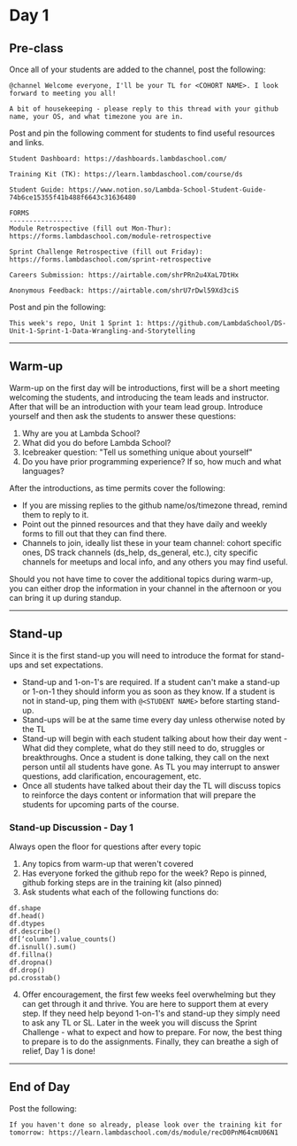 # Day 1
## Pre-class
Once all of your students are added to the channel, post the following:
```
@channel Welcome everyone, I'll be your TL for <COHORT NAME>. I look forward to meeting you all!

A bit of housekeeping - please reply to this thread with your github name, your OS, and what timezone you are in.
```

Post and pin the following comment for students to find useful resources and links.
```
Student Dashboard: https://dashboards.lambdaschool.com/

Training Kit (TK): https://learn.lambdaschool.com/course/ds

Student Guide: https://www.notion.so/Lambda-School-Student-Guide-74b6ce15355f41b488f6643c31636480

FORMS
----------------
Module Retrospective (fill out Mon-Thur): https://forms.lambdaschool.com/module-retrospective

Sprint Challenge Retrospective (fill out Friday): https://forms.lambdaschool.com/sprint-retrospective

Careers Submission: https://airtable.com/shrPRn2u4XaL7DtHx

Anonymous Feedback: https://airtable.com/shrU7rDwl59Xd3ciS
```

Post and pin the following:
```
This week's repo, Unit 1 Sprint 1: https://github.com/LambdaSchool/DS-Unit-1-Sprint-1-Data-Wrangling-and-Storytelling
```


---


## Warm-up
Warm-up on the first day will be introductions, first will be a short meeting welcoming the students, and introducing the team leads and instructor. After that will be an introduction with your team lead group. Introduce yourself and then ask the students to answer these questions:
1. Why are you at Lambda School?
2. What did you do before Lambda School?
3. Icebreaker question: "Tell us something unique about yourself"
4. Do you have prior programming experience? If so, how much and what languages?

After the introductions, as time permits cover the following:
- If you are missing replies to the github name/os/timezone thread, remind them to reply to it.
- Point out the pinned resources and that they have daily and weekly forms to fill out that they can find there.
- Channels to join, ideally list these in your team channel: cohort specific ones, DS track channels (ds_help, ds_general, etc.), city specific channels for meetups and local info, and any others you may find useful.

Should you not have time to cover the additional topics during warm-up, you can either drop the information in your channel in the afternoon or you can bring it up during standup.


---


## Stand-up
Since it is the first stand-up you will need to introduce the format for stand-ups and set expectations.
- Stand-up and 1-on-1's are required. If a student can't make a stand-up or 1-on-1 they should inform you as soon as they know. If a student is not in stand-up, ping them with `@<STUDENT NAME>` before starting stand-up.
- Stand-ups will be at the same time every day unless otherwise noted by the TL
- Stand-up will begin with each student talking about how their day went - What did they complete, what do they still need to do, struggles or breakthroughs. Once a student is done talking, they call on the next person until all students have gone. As TL you may interrupt to answer questions, add clarification, encouragement, etc.
- Once all students have talked about their day the TL will discuss topics to reinforce the days content or information that will prepare the students for upcoming parts of the course.

### Stand-up Discussion - Day 1
Always open the floor for questions after every topic
1. Any topics from warm-up that weren't covered
2. Has everyone forked the github repo for the week? Repo is pinned, github forking steps are in the training kit (also pinned)
3. Ask students what each of the following functions do:
```
df.shape
df.head()
df.dtypes
df.describe()
df[‘column’].value_counts()
df.isnull().sum()
df.fillna()
df.dropna()
df.drop()
pd.crosstab()
```
4. Offer encouragement, the first few weeks feel overwhelming but they can get through it and thrive. You are here to support them at every step. If they need help beyond 1-on-1's and stand-up they simply need to ask any TL or SL. Later in the week you will discuss the Sprint Challenge - what to expect and how to prepare. For now, the best thing to prepare is to do the assignments. Finally, they can breathe a sigh of relief, Day 1 is done!


---


## End of Day
Post the following:
```
If you haven't done so already, please look over the training kit for tomorrow: https://learn.lambdaschool.com/ds/module/recD0PnM64cmU06N1
```